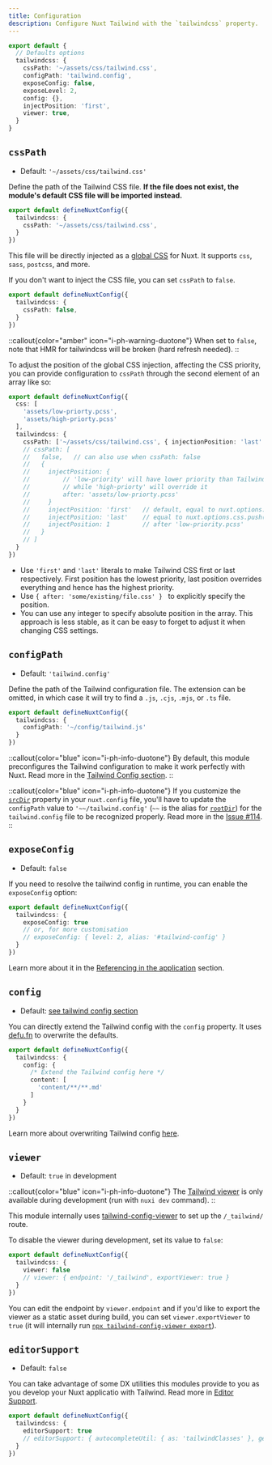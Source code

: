 ```yaml
---
title: Configuration
description: Configure Nuxt Tailwind with the `tailwindcss` property.
---
```


```ts [nuxt.config.ts]
export default {
  // Defaults options
  tailwindcss: {
    cssPath: '~/assets/css/tailwind.css',
    configPath: 'tailwind.config',
    exposeConfig: false,
    exposeLevel: 2,
    config: {},
    injectPosition: 'first',
    viewer: true,
  }
}
```

## `cssPath`

- Default: `'~/assets/css/tailwind.css'`

Define the path of the Tailwind CSS file. **If the file does not exist, the module's default CSS file will be imported instead.**

```ts [nuxt.config.ts]
export default defineNuxtConfig({
  tailwindcss: {
    cssPath: '~/assets/css/tailwind.css',
  }
})
```

This file will be directly injected as a [global CSS](https://nuxt.com/docs/api/configuration/nuxt-config#css) for Nuxt. It supports `css`, `sass`, `postcss`, and more.

If you don't want to inject the CSS file, you can set `cssPath` to `false`.

```ts [nuxt.config.ts]
export default defineNuxtConfig({
  tailwindcss: {
    cssPath: false,
  }
})
```

::callout{color="amber" icon="i-ph-warning-duotone"}
When set to `false`, note that HMR for tailwindcss will be broken (hard refresh needed).
::

To adjust the position of the global CSS injection, affecting the CSS priority, you can provide configuration to `cssPath` through the second element of an array like so:

```ts [nuxt.config.ts]
export default defineNuxtConfig({
  css: [
    'assets/low-priorty.pcss',
    'assets/high-priorty.pcss'
  ],
  tailwindcss: {
    cssPath: ['~/assets/css/tailwind.css', { injectionPosition: 'last' }],
    // cssPath: [
    //   false,   // can also use when cssPath: false
    //   {
    //     injectPosition: { 
    //         // 'low-priority' will have lower priority than Tailwind stylesheet, 
    //         // while 'high-priorty' will override it
    //         after: 'assets/low-priorty.pcss'
    //     }
    //     injectPosition: 'first'   // default, equal to nuxt.options.css.unshift(cssPath)
    //     injectPosition: 'last'    // equal to nuxt.options.css.push(cssPath)
    //     injectPosition: 1         // after 'low-priority.pcss'
    //   }
    // ]
  }
})
```

* Use `'first'` and `'last'` literals to make Tailwind CSS first or last respectively. First position has the lowest priority, last position overrides everything and hence has the highest priority.
* Use `{ after: 'some/existing/file.css' } ` to explicitly specify the position.
* You can use any integer to specify absolute position in the array. This approach is less stable, as it can be easy to forget to adjust it when changing CSS settings.

## `configPath`

- Default: `'tailwind.config'`

Define the path of the Tailwind configuration file. The extension can be omitted, in which case it will try to find a `.js`, `.cjs`, `.mjs`, or `.ts` file.

```ts [nuxt.config.ts]
export default defineNuxtConfig({
  tailwindcss: {
    configPath: '~/config/tailwind.js'
  }
})
```

::callout{color="blue" icon="i-ph-info-duotone"}
By default, this module preconfigures the Tailwind configuration to make it work perfectly with Nuxt. Read more in the [Tailwind Config section](/tailwind/config).
::

::callout{color="blue" icon="i-ph-info-duotone"}
If you customize the [`srcDir`](https://nuxt.com/docs/api/configuration/nuxt-config#srcdir) property in your `nuxt.config` file, you'll have to update the `configPath` value to `'~~/tailwind.config'` (`~~` is the alias for [`rootDir`](https://nuxt.com/docs/api/configuration/nuxt-config#rootdir)) for the `tailwind.config` file to be recognized properly. Read more in the [Issue #114](https://github.com/nuxt-modules/tailwindcss/issues/114#issuecomment-698885369).
::

## `exposeConfig`

- Default: `false`

If you need to resolve the tailwind config in runtime, you can enable the `exposeConfig` option:

```ts [nuxt.config.ts]
export default defineNuxtConfig({
  tailwindcss: {
    exposeConfig: true
    // or, for more customisation
    // exposeConfig: { level: 2, alias: '#tailwind-config' }
  }
})
```

Learn more about it in the [Referencing in the application](/tailwind/config#referencing-in-the-application) section.

## `config`

- Default: [see tailwind config section](/tailwind/config)

You can directly extend the Tailwind config with the `config` property. It uses [defu.fn](https://github.com/nuxt-contrib/defu#function-merger) to overwrite the defaults.

```ts [nuxt.config.ts]
export default defineNuxtConfig({
  tailwindcss: {
    config: {
      /* Extend the Tailwind config here */
      content: [
        'content/**/**.md'
      ]
    }
  }
})
```

Learn more about overwriting Tailwind config [here](/tailwind/config#overwriting-the-configuration).

## `viewer`

- Default: `true` in development

::callout{color="blue" icon="i-ph-info-duotone"}
The [Tailwind viewer](/tailwind/viewer) is only available during development (run with `nuxi dev` command).
::

This module internally uses [tailwind-config-viewer](https://github.com/rogden/tailwind-config-viewer) to set up the `/_tailwind/` route.

To disable the viewer during development, set its value to `false`:

```ts [nuxt.config.ts]
export default defineNuxtConfig({
  tailwindcss: {
    viewer: false
    // viewer: { endpoint: '/_tailwind', exportViewer: true }
  }
})
```

You can edit the endpoint by `viewer.endpoint` and if you'd like to export the viewer as a static asset during build, you can set `viewer.exportViewer` to `true` (it will internally run [`npx tailwind-config-viewer export`](https://github.com/rogden/tailwind-config-viewer/blob/master/cli/export.js)).

## `editorSupport`

- Default: `false`

You can take advantage of some DX utilities this modules provide to you as you develop your Nuxt applicatio with Tailwind. Read more in [Editor Support](/tailwind/editor-support).

```ts [nuxt.config.ts]
export default defineNuxtConfig({
  tailwindcss: {
    editorSupport: true
    // editorSupport: { autocompleteUtil: { as: 'tailwindClasses' }, generateConfig: true }
  }
})
```
